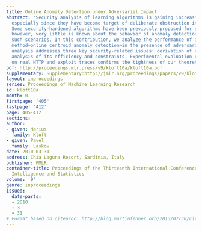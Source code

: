 ```yaml
---
title: Online Anomaly Detection under Adversarial Impact
abstract: 'Security analysis of learning algorithms is gaining increasing importance,
  especially since they have become target of deliberate obstruction in certain applications.
  Some security-hardened algorithms have been previously proposed for supervised learning;
  however, very little is known about the behavior of anomaly detection methods in
  such scenarios. In this contribution, we analyze the performance of a particular
  method—online centroid anomaly detection—in the presence of adversarial noise. Our
  analysis addresses three key security-related issues: derivation of an optimal attack,
  analysis of its efficiency and constraints. Experimental evaluation carried out
  on real HTTP and exploit traces confirms the tightness of our theoretical bounds.'
pdf: http://proceedings.mlr.press/v9/kloft10a/kloft10a.pdf
supplementary: Supplementary:http://jmlr.org/proceedings/papers/v9/kloft10a/kloft10aSupple.pdf
layout: inproceedings
series: Proceedings of Machine Learning Research
id: kloft10a
month: 0
firstpage: '405'
lastpage: '412'
page: 405-412
sections: 
author:
- given: Marius
  family: Kloft
- given: Pavel
  family: Laskov
date: 2010-03-31
address: Chia Laguna Resort, Sardinia, Italy
publisher: PMLR
container-title: Proceedings of the Thirteenth International Conference on Artificial
  Intelligence and Statistics
volume: '9'
genre: inproceedings
issued:
  date-parts:
  - 2010
  - 3
  - 31
# Format based on citeproc: http://blog.martinfenner.org/2013/07/30/citeproc-yaml-for-bibliographies/
---
```

